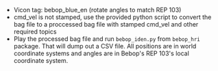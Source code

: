 - Vicon tag: bebop_blue_en (rotate angles to match REP 103)
- cmd_vel is not stamped, use the provided python script to convert the bag file to a proccessed bag file with stamped cmd_vel and other required topics
- Play the processed bag file and run `bebop_iden.py` from `bebop_hri` package. That will dump out a CSV file. All positions are in world coordinate systems and angles are in Bebop's REP 103's local coordinate system.

